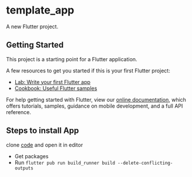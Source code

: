 # template_app

A new Flutter project.

## Getting Started

This project is a starting point for a Flutter application.

A few resources to get you started if this is your first Flutter project:

- [Lab: Write your first Flutter app](https://flutter.dev/docs/get-started/codelab)
- [Cookbook: Useful Flutter samples](https://flutter.dev/docs/cookbook)

For help getting started with Flutter, view our
[online documentation](https://flutter.dev/docs), which offers tutorials,
samples, guidance on mobile development, and a full API reference.


## Steps to install App

clone [code](https://github.com/Shiv7266/template_app.git) and open it in editor
- Get packages
- Run `flutter pub run build_runner build --delete-conflicting-outputs`
